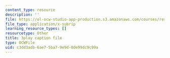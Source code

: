 ```yaml
---
content_type: resource
description: ''
file: https://ol-ocw-studio-app-production.s3.amazonaws.com/courses/res-18-006-calculus-revisited-single-variable-calculus-fall-2010/c3dd3adb6ae75ba79e9d0de99dc9c99a_elputTS7tAA.vtt
file_type: application/x-subrip
learning_resource_types: []
resourcetype: Other
title: 3play caption file
type: OCWFile
uid: c3dd3adb-6ae7-5ba7-9e9d-0de99dc9c99a
---
```

